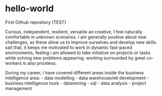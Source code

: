 # hello-world
First Github repository (TEST)

Curious, independent, resilient, versatile an creative, I feel naturally comfortable in unknown
scenarios.
I am generally positive about new challenges, as these allow us to improve ourselves and
develop new skills. sait that, it keeps me motivated to work in dynamic fast-paced environments,
feeling i am allowed to take initiative on projects or tasks while solving new problems appearing.
working surrounded by great co-workers is also priceless.

During my career, i have covered different areas inside the business intelligence area: - data
modelling - data warehouse/etl development - business intelligence tools - datamining - sql -
data analysis - project management
